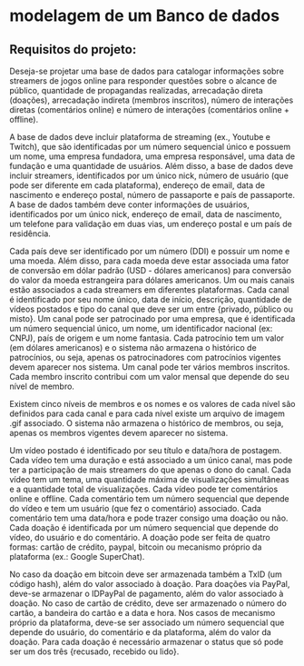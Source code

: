 <h1>modelagem de um Banco de dados</h1>

<h2>Requisitos do projeto:</h2>
<p>Deseja-se projetar uma base de dados para catalogar informações sobre streamers de jogos
online para responder questões sobre o alcance de público, quantidade de propagandas
realizadas, arrecadação direta (doações), arrecadação indireta (membros inscritos), número de
interações diretas (comentários online) e número de interações (comentários online + offline). </p>

<p>A base de dados deve incluir plataforma de streaming (ex., Youtube e Twitch), que são
identificadas por um número sequencial único e possuem um nome, uma empresa fundadora,
uma empresa responsável, uma data de fundação e uma quantidade de usuários.
Além disso, a base de dados deve incluir streamers, identificados por um único nick, número de
usuário (que pode ser diferente em cada plataforma), endereço de email, data de nascimento e
endereço postal, número de passaporte e país de passaporte. A base de dados também deve
conter informações de usuários, identificados por um único nick, endereço de email, data de
nascimento, um telefone para validação em duas vias, um endereço postal e um país de
residência.</p>

<p>Cada país deve ser identificado por um número (DDI) e possuir um nome e uma moeda. Além
disso, para cada moeda deve estar associada uma fator de conversão em dólar padrão (USD -
dólares americanos) para conversão do valor da moeda estrangeira para dólares americanos.
Um ou mais canais estão associados a cada streamers em diferentes plataformas. Cada canal é
identificado por seu nome único, data de início, descrição, quantidade de vídeos postados e tipo
do canal que deve ser um entre {privado, público ou misto}. Um canal pode ser patrocinado por
uma empresa, que é identificada um número sequencial único, um nome, um identificador
nacional (ex: CNPJ), país de origem e um nome fantasia. Cada patrocínio tem um valor (em
dólares americanos) e o sistema não armazena o histórico de patrocínios, ou seja, apenas os patrocinadores com patrocínios vigentes devem aparecer nos sistema. Um canal pode ter vários
membros inscritos. Cada membro inscrito contribui com um valor mensal que depende do seu
nível de membro.</p>

<p>Existem cinco níveis de membros e os nomes e os valores de cada nível são
definidos para cada canal e para cada nível existe um arquivo de imagem .gif associado. O
sistema não armazena o histórico de membros, ou seja, apenas os membros vigentes devem
aparecer no sistema.</p>

<p>Um vídeo postado é identificado por seu título e data/hora de postagem. Cada vídeo tem uma
duração e está associado a um único canal, mas pode ter a participação de mais streamers do que
apenas o dono do canal. Cada vídeo tem um tema, uma quantidade máxima de visualizações
simultâneas e a quantidade total de visualizações. Cada vídeo pode ter comentários online e
offline. Cada comentário tem um número sequencial que depende do vídeo e tem um usuário
(que fez o comentário) associado. Cada comentário tem uma data/hora e pode trazer consigo uma
doação ou não. Cada doação é identificada por um número sequencial que depende do vídeo, do
usuário e do comentário. A doação pode ser feita de quatro formas: cartão de crédito, paypal,
bitcoin ou mecanismo próprio da plataforma (ex.: Google SuperChat).</p>

<p>
No caso da doação em bitcoin deve ser armazenada também a TxID (um código hash), além do
valor associado à doação. Para doações via PayPal, deve-se armazenar o IDPayPal de
pagamento, além do valor associado à doação. No caso de cartão de crédito, deve ser
armazenado o número do cartão, a bandeira do cartão e a data e hora. Nos casos de mecanismo
próprio da plataforma, deve-se ser associado um número sequencial que depende do usuário, do
comentário e da plataforma, além do valor da doação. Para cada doação é necessário armazenar o
status que só pode ser um dos três {recusado, recebido ou lido}.</p>
